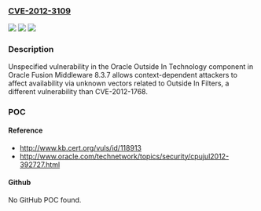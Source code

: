 ### [CVE-2012-3109](https://cve.mitre.org/cgi-bin/cvename.cgi?name=CVE-2012-3109)
![](https://img.shields.io/static/v1?label=Product&message=n%2Fa&color=blue)
![](https://img.shields.io/static/v1?label=Version&message=n%2Fa&color=blue)
![](https://img.shields.io/static/v1?label=Vulnerability&message=n%2Fa&color=brighgreen)

### Description

Unspecified vulnerability in the Oracle Outside In Technology component in Oracle Fusion Middleware 8.3.7 allows context-dependent attackers to affect availability via unknown vectors related to Outside In Filters, a different vulnerability than CVE-2012-1768.

### POC

#### Reference
- http://www.kb.cert.org/vuls/id/118913
- http://www.oracle.com/technetwork/topics/security/cpujul2012-392727.html

#### Github
No GitHub POC found.


